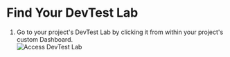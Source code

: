 # Find Your DevTest Lab
1. Go to your project's DevTest Lab by clicking it from within your project's custom Dashboard.  
![Access DevTest Lab](images/AccessDTL.png)  
